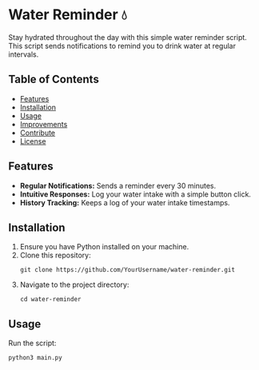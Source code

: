 # Water Reminder 💧

Stay hydrated throughout the day with this simple water reminder script. This script sends notifications to remind you to drink water at regular intervals.

## Table of Contents

- [Features](#features)
- [Installation](#installation)
- [Usage](#usage)
- [Improvements](#improvements)
- [Contribute](#contribute)
- [License](#license)

## Features

- **Regular Notifications:** Sends a reminder every 30 minutes.
- **Intuitive Responses:** Log your water intake with a simple button click.
- **History Tracking:** Keeps a log of your water intake timestamps.

## Installation

1. Ensure you have Python installed on your machine.
2. Clone this repository:
    ```
    git clone https://github.com/YourUsername/water-reminder.git
    ```
3. Navigate to the project directory:
    ```
    cd water-reminder
    ```

## Usage

Run the script:
```bash
python3 main.py
